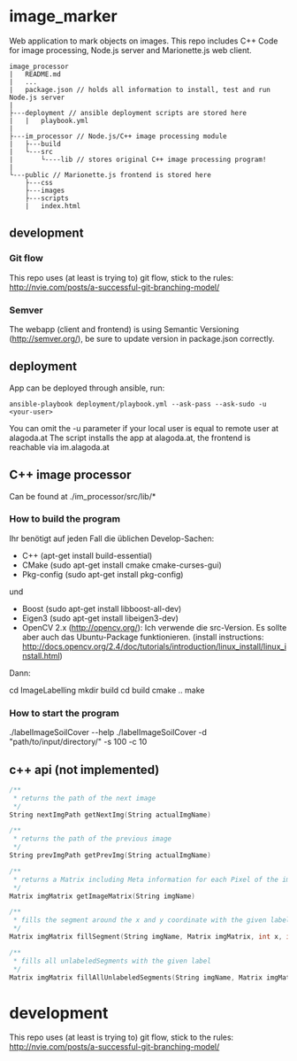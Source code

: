 # image_marker

Web application to mark objects on images. This repo includes C++ Code for image processing, Node.js server and Marionette.js web client.

```
image_processor
|   README.md
|   ...
|   package.json // holds all information to install, test and run Node.js server
|
├---deployment // ansible deployment scripts are stored here
|   |   playbook.yml
|
├---im_processor // Node.js/C++ image processing module
|   ├---build
|   └---src
|       └----lib // stores original C++ image processing program!
|
└---public // Marionette.js frontend is stored here
    ├---css
    ├---images
    ├---scripts
    |   index.html
```

## development

### Git flow
This repo uses (at least is trying to) git flow, stick to the rules: http://nvie.com/posts/a-successful-git-branching-model/

### Semver
The webapp (client and frontend) is using Semantic Versioning (http://semver.org/), be sure to update version in package.json correctly.

## deployment
App can be deployed through ansible, run:
```
ansible-playbook deployment/playbook.yml --ask-pass --ask-sudo -u <your-user>
```
You can omit the -u parameter if your local user is equal to remote user at alagoda.at 
The script installs the app at alagoda.at, the frontend is reachable via im.alagoda.at

## C++ image processor

Can be found at ./im_processor/src/lib/*

### How to build the program
Ihr benötigt auf jeden Fall die üblichen Develop-Sachen:

- C++ (apt-get install build-essential)
- CMake (sudo apt-get install cmake cmake-curses-gui)
- Pkg-config (sudo apt-get install pkg-config)

und 

- Boost (sudo apt-get install libboost-all-dev)
- Eigen3 (sudo apt-get install libeigen3-dev)
- OpenCV 2.x (http://opencv.org/): Ich verwende die src-Version. Es sollte aber auch das Ubuntu-Package funktionieren.
(install instructions: http://docs.opencv.org/2.4/doc/tutorials/introduction/linux_install/linux_install.html)

Dann:

cd ImageLabelling
mkdir build
cd build
cmake ..
make


### How to start the program
./labelImageSoilCover --help
./labelImageSoilCover -d "path/to/input/directory/" -s 100 -c 10

## c++ api (not implemented)
```c++
/**
 * returns the path of the next image
 */
String nextImgPath getNextImg(String actualImgName) 

/**
 * returns the path of the previous image
 */
String prevImgPath getPrevImg(String actualImgName)

/**
 * returns a Matrix including Meta information for each Pixel of the image (label, isContour)
 */
Matrix imgMatrix getImageMatrix(String imgName)

/**
 * fills the segment around the x and y coordinate with the given label
 */
Matrix imgMatrix fillSegment(String imgName, Matrix imgMatrix, int x, int y, int label) 

/**
 * fills all unlabeledSegments with the given label
 */
Matrix imgMatrix fillAllUnlabeledSegments(String imgName, Matrix imgMatrix, int label)
```
# development
This repo uses (at least is trying to) git flow, stick to the rules: http://nvie.com/posts/a-successful-git-branching-model/
